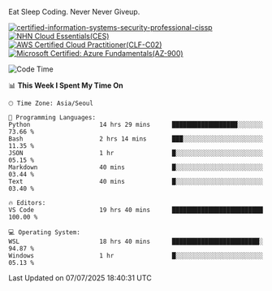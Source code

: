 Eat Sleep Coding.
Never Never Giveup.

[![certified-information-systems-security-professional-cissp](https://github.com/user-attachments/assets/d259884f-7f9a-4d80-a663-6968ead7464a)](https://www.credly.com/badges/f394a010-85a0-450b-9136-8043af01d71c/public_url)
[![NHN Cloud Essentials(CES)](https://github.com/user-attachments/assets/f405dcae-c923-424d-927f-e993bac10fa9)](https://www.nhncloud.com/kr/edu/certification/search)
[![AWS Certified Cloud Practitioner(CLF-C02)](https://github.com/user-attachments/assets/5199a6f5-42d5-4e70-b493-16c3fd42e691)](https://www.credly.com/badges/235e2b66-a782-4a21-ac77-ac4e42037113)
[![Microsoft Certified: Azure Fundamentals(AZ-900)](https://github.com/user-attachments/assets/7eb23f86-6311-42f9-83ab-166a25656710)](https://learn.microsoft.com/en-us/users/tiaz0128/credentials/ca6706271c8233ef)

<!--START_SECTION:waka-->
![Code Time](http://img.shields.io/badge/Code%20Time-4%2C261%20hrs%2036%20mins-blue)

📊 **This Week I Spent My Time On** 

```text
🕑︎ Time Zone: Asia/Seoul

💬 Programming Languages: 
Python                   14 hrs 29 mins      ██████████████████░░░░░░░   73.66 % 
Bash                     2 hrs 14 mins       ███░░░░░░░░░░░░░░░░░░░░░░   11.35 % 
JSON                     1 hr                █░░░░░░░░░░░░░░░░░░░░░░░░   05.15 % 
Markdown                 40 mins             █░░░░░░░░░░░░░░░░░░░░░░░░   03.44 % 
Text                     40 mins             █░░░░░░░░░░░░░░░░░░░░░░░░   03.40 % 

🔥 Editors: 
VS Code                  19 hrs 40 mins      █████████████████████████   100.00 % 

💻 Operating System: 
WSL                      18 hrs 40 mins      ████████████████████████░   94.87 % 
Windows                  1 hr                █░░░░░░░░░░░░░░░░░░░░░░░░   05.13 % 
```


 Last Updated on 07/07/2025 18:40:31 UTC
<!--END_SECTION:waka-->
